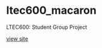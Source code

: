 # ltec600_macaron

LTEC600: Student Group Project

[view site](https://ltecstudent.github.io/macaron/)

